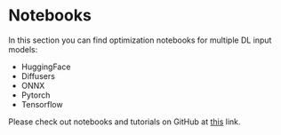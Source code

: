 # Notebooks

In this section you can find optimization notebooks for multiple DL input models:

- HuggingFace
- Diffusers
- ONNX
- Pytorch
- Tensorflow

Please check out notebooks and tutorials on GitHub at [this](https://github.com/nebuly-ai/nebullvm/tree/main/notebooks/speedster) link.